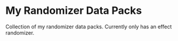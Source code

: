 # My Randomizer Data Packs
 Collection of my randomizer data packs. Currently only has an effect randomizer.
